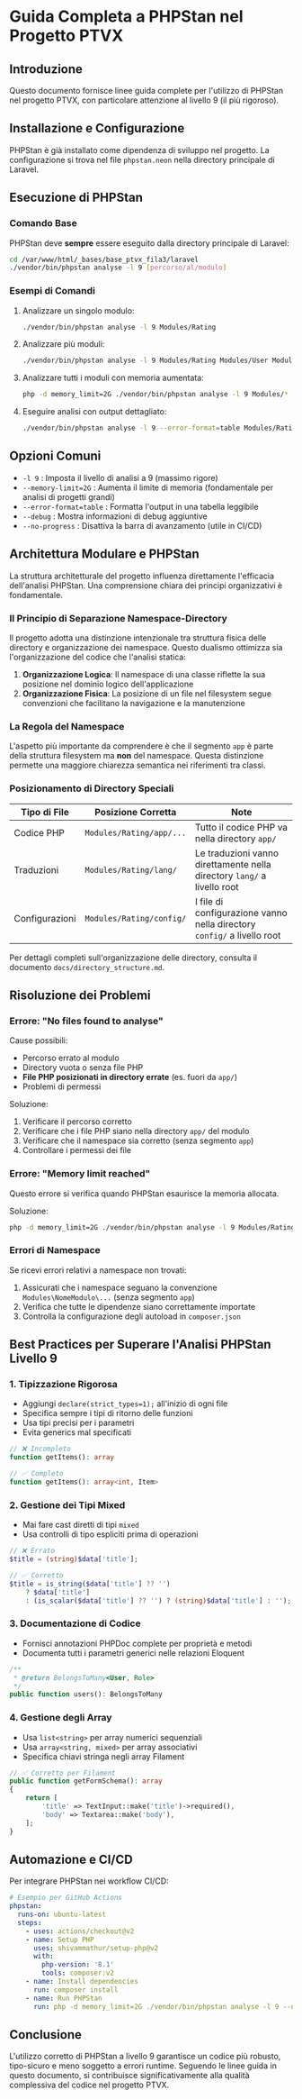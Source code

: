 # Guida Completa a PHPStan nel Progetto PTVX

## Introduzione

Questo documento fornisce linee guida complete per l'utilizzo di PHPStan nel progetto PTVX, con particolare attenzione al livello 9 (il più rigoroso).

## Installazione e Configurazione

PHPStan è già installato come dipendenza di sviluppo nel progetto. La configurazione si trova nel file `phpstan.neon` nella directory principale di Laravel.

## Esecuzione di PHPStan

### Comando Base

PHPStan deve **sempre** essere eseguito dalla directory principale di Laravel:

```bash
cd /var/www/html/_bases/base_ptvx_fila3/laravel
./vendor/bin/phpstan analyse -l 9 [percorso/al/modulo]
```

### Esempi di Comandi

1. Analizzare un singolo modulo:
   ```bash
   ./vendor/bin/phpstan analyse -l 9 Modules/Rating
   ```

2. Analizzare più moduli:
   ```bash
   ./vendor/bin/phpstan analyse -l 9 Modules/Rating Modules/User Modules/Notify
   ```

3. Analizzare tutti i moduli con memoria aumentata:
   ```bash
   php -d memory_limit=2G ./vendor/bin/phpstan analyse -l 9 Modules/*
   ```

4. Eseguire analisi con output dettagliato:
   ```bash
   ./vendor/bin/phpstan analyse -l 9 --error-format=table Modules/Rating
   ```

## Opzioni Comuni

- `-l 9` : Imposta il livello di analisi a 9 (massimo rigore)
- `--memory-limit=2G` : Aumenta il limite di memoria (fondamentale per analisi di progetti grandi)
- `--error-format=table` : Formatta l'output in una tabella leggibile
- `--debug` : Mostra informazioni di debug aggiuntive
- `--no-progress` : Disattiva la barra di avanzamento (utile in CI/CD)

## Architettura Modulare e PHPStan

La struttura architetturale del progetto influenza direttamente l'efficacia dell'analisi PHPStan. Una comprensione chiara dei principi organizzativi è fondamentale.

### Il Principio di Separazione Namespace-Directory

Il progetto adotta una distinzione intenzionale tra struttura fisica delle directory e organizzazione dei namespace. Questo dualismo ottimizza sia l'organizzazione del codice che l'analisi statica:

1. **Organizzazione Logica**: Il namespace di una classe riflette la sua posizione nel dominio logico dell'applicazione
2. **Organizzazione Fisica**: La posizione di un file nel filesystem segue convenzioni che facilitano la navigazione e la manutenzione

### La Regola del Namespace

L'aspetto più importante da comprendere è che il segmento `app` è parte della struttura filesystem ma **non** del namespace. Questa distinzione permette una maggiore chiarezza semantica nei riferimenti tra classi.

### Posizionamento di Directory Speciali

| Tipo di File | Posizione Corretta | Note |
|--------------|--------------------|--------------|
| Codice PHP   | `Modules/Rating/app/...` | Tutto il codice PHP va nella directory `app/` |
| Traduzioni   | `Modules/Rating/lang/` | Le traduzioni vanno direttamente nella directory `lang/` a livello root |
| Configurazioni | `Modules/Rating/config/` | I file di configurazione vanno nella directory `config/` a livello root |

Per dettagli completi sull'organizzazione delle directory, consulta il documento `docs/directory_structure.md`.

## Risoluzione dei Problemi

### Errore: "No files found to analyse"

Cause possibili:
- Percorso errato al modulo
- Directory vuota o senza file PHP
- **File PHP posizionati in directory errate** (es. fuori da `app/`)
- Problemi di permessi

Soluzione:
1. Verificare il percorso corretto
2. Verificare che i file PHP siano nella directory `app/` del modulo
3. Verificare che il namespace sia corretto (senza segmento `app`)
4. Controllare i permessi dei file

### Errore: "Memory limit reached"

Questo errore si verifica quando PHPStan esaurisce la memoria allocata.

Soluzione:
```bash
php -d memory_limit=2G ./vendor/bin/phpstan analyse -l 9 Modules/Rating
```

### Errori di Namespace

Se ricevi errori relativi a namespace non trovati:
1. Assicurati che i namespace seguano la convenzione `Modules\NomeModulo\...` (senza segmento `app`)
2. Verifica che tutte le dipendenze siano correttamente importate
3. Controlla la configurazione degli autoload in `composer.json`

## Best Practices per Superare l'Analisi PHPStan Livello 9

### 1. Tipizzazione Rigorosa

- Aggiungi `declare(strict_types=1);` all'inizio di ogni file
- Specifica sempre i tipi di ritorno delle funzioni
- Usa tipi precisi per i parametri
- Evita generics mal specificati

```php
// ❌ Incompleto
function getItems(): array

// ✅ Completo
function getItems(): array<int, Item>
```

### 2. Gestione dei Tipi Mixed

- Mai fare cast diretti di tipi `mixed`
- Usa controlli di tipo espliciti prima di operazioni

```php
// ❌ Errato
$title = (string)$data['title'];

// ✅ Corretto
$title = is_string($data['title'] ?? '') 
    ? $data['title'] 
    : (is_scalar($data['title'] ?? '') ? (string)$data['title'] : '');
```

### 3. Documentazione di Codice

- Fornisci annotazioni PHPDoc complete per proprietà e metodi
- Documenta tutti i parametri generici nelle relazioni Eloquent

```php
/**
 * @return BelongsToMany<User, Role>
 */
public function users(): BelongsToMany
```

### 4. Gestione degli Array

- Usa `list<string>` per array numerici sequenziali
- Usa `array<string, mixed>` per array associativi
- Specifica chiavi stringa negli array Filament

```php
// ✅ Corretto per Filament
public function getFormSchema(): array
{
    return [
        'title' => TextInput::make('title')->required(),
        'body' => Textarea::make('body'),
    ];
}
```

## Automazione e CI/CD

Per integrare PHPStan nei workflow CI/CD:

```yaml
# Esempio per GitHub Actions
phpstan:
  runs-on: ubuntu-latest
  steps:
    - uses: actions/checkout@v2
    - name: Setup PHP
      uses: shivammathur/setup-php@v2
      with:
        php-version: '8.1'
        tools: composer:v2
    - name: Install dependencies
      run: composer install
    - name: Run PHPStan
      run: php -d memory_limit=2G ./vendor/bin/phpstan analyse -l 9 --no-progress --error-format=github Modules/*
```

## Conclusione

L'utilizzo corretto di PHPStan a livello 9 garantisce un codice più robusto, tipo-sicuro e meno soggetto a errori runtime. Seguendo le linee guida in questo documento, si contribuisce significativamente alla qualità complessiva del codice nel progetto PTVX.
